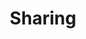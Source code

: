 ---
title: "Sharing"
description: "Setting up file sharing with the different protocols built into TrueNAS."
weight: 3
type: docs
---